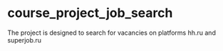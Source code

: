 # course_project_job_search
The project is designed to search for vacancies on platforms hh.ru and superjob.ru
